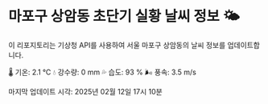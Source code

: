 
# 마포구 상암동 초단기 실황 날씨 정보 🌤️

이 리포지토리는 기상청 API를 사용하여 서울 마포구 상암동의 날씨 정보를 업데이트합니다. 

🌡️ 기온: 2.1 ℃
💧 강수량: 0 mm
💦 습도: 93 %
🌬️ 풍속: 3.5 m/s

마지막 업데이트 시각: 2025년 02월 12일 17시 10분    
